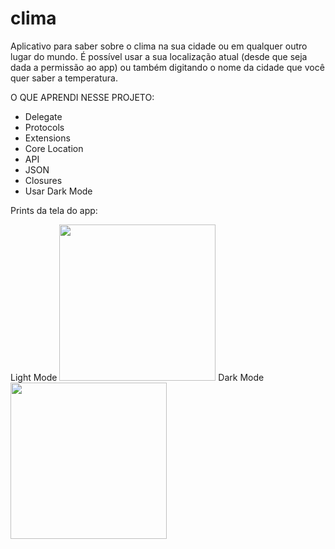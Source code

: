 # clima

Aplicativo para saber sobre o clima na sua cidade ou em qualquer outro lugar do mundo. É possível usar a sua localização atual (desde que seja dada a permissão ao app) ou também digitando o nome da cidade que você quer saber a temperatura.

O QUE APRENDI NESSE PROJETO:

- Delegate
- Protocols
- Extensions
- Core Location
- API
- JSON
- Closures
- Usar Dark Mode


<p>Prints da tela do app:</p>
Light Mode
<img src="https://user-images.githubusercontent.com/93380504/148358222-8cb430a0-13e1-466f-b858-bc756f84f302.png" width="250px" />
Dark Mode
<img src="https://user-images.githubusercontent.com/93380504/148358228-7fa33ead-0f2f-437f-b7d2-394442a3a5ca.png" width="250px" />




